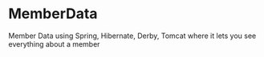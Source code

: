 MemberData
==========

Member Data using Spring, Hibernate, Derby, Tomcat where it lets you see everything about a member
